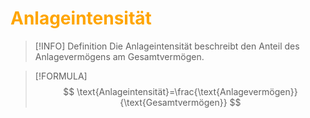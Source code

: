 # <font color = "orange">Anlageintensität</font>
>[!INFO] Definition
>Die Anlageintensität beschreibt den Anteil des Anlagevermögens am Gesamtvermögen.

>[!FORMULA]
>$$
>\text{Anlageintensität}=\frac{\text{Anlagevermögen}}{\text{Gesamtvermögen}}
>$$

